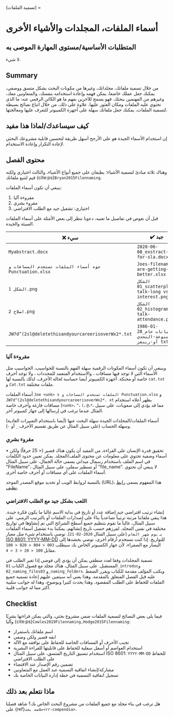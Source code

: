 (تسمية الملفات) =
# أسماء الملفات، المجلدات والأشياء الأخرى

## المتطلبات الأساسية/مستوى المهارة الموصى به

لا شيء.

## Summary

من خلال تسمية ملفاتك، مجلداتك، وغيرها من مكونات البحث بشكل متسق ووصفي، يمكنك جعل عملك خاضعا، يمكن فهمه وإعادة استخدامه بنفسك، والمتعاونين معك، وغيرهم من المهتمين ببحثك. فهو يسمح للآخرين بفهم ما هو الكائن الرقمي عنه: ما الذي تحتوي عليه الملفات ومكان العثور عليها. علاوة على ذلك، من خلال اتباع نصائح بسيطة لتسمية الملفات، يمكنك جعل ملفاتك سهلة على أجهزة الكمبيوتر للتعرف عليها ومعالجتها.

## كيف سيساعدك/لماذا هذا مفيد

إن استخدام الأسماء الجيدة هو على الأرجح أسهل طريقة لتحسين قابلية مشروعك البحثي لإعادة التكرار وإعادة الاستخدام.

## محتوى الفصل

وهناك ثلاثة مبادئ لتسمية الأشياء؛ يطبقان على جميع أنواع الأشياء، والثالث اختياري ولكنه قيم لتتبع ملفاتك {cite:ps}`Bryan2015Filennaming`.

ينبغي أن تكون أسماء الملفات:
1. مقروءة آليا
2. مقروء بشري
3. اختياري: تشغيل جيد مع الطلب الافتراضي


قبل أن نغوص في تفاصيل ما تعنيه، دعونا ننظر إلى بعض الأمثلة على أسماء الملفات السيئة والجيدة.

| ❌ سيء                                                  | ✔️ جيد                                             |
| ------------------------------------------------------ | -------------------------------------------------- |
| `Myabstract.docx`                                      | `2020-06-08_exstract-for-sla.docx`                 |
| `جوه أسماء الملفات تستخدم المسافات و Punctuation.xlsx` | `Joes-filenames-are-getting-better.xlsx`           |
| `الشكل 1.png`                                          | `الشكل 01_scatterplot-talk-long vs-interest.png`   |
| `اصلاح 2.png`                                          | `الشكل 02_histogram-talk-attendance.png`           |
| `JW7d^(2sl@deletethisandyourcareerisoverWx2*.txt`      | `1986-01-28_بيانات خام ممنوعة-التحدي أو-رينغز txt` |


### مقروءة آليا

وينبغي أن تكون أسماء المكونات الرقمية سهلة الفهم بالنسبة للحواسيب. الحواسيب مثل الأسماء التي لا توجد فيها مسافات ، والاستخدام المتعمد للمحددات ، ولا توجد أحرف خاصة أو محنكة. أجهزة الكمبيوتر أيضا حساسة لحالة الأحرف، لذلك بالنسبة لها `cat.txt` و `Cat.txt` ملفات مختلفة.

أسماء الملفات `Joe <unk> s الملفات تستخدم المساحات و Punctuation.xlsx` و `JW7d^(2sl@deletethisandyourcareerisoverWx2*. xt` يظهر أعلاه استخدام مسافات فارغة وأحرف خاصة (`<unk>`، `^`، `(`، `@`،`*`، مما قد يؤدي إلى صعوبات، على سبيل المثال عندما ترغب في إرسالها إلى جهاز كمبيوتر آخر.

أسماء الملفات/المجلدات الجيدة سهلة البحث عنها (أيضا باستخدام التعبيرات العادية) وسهلة الحساب (على سبيل المثال عن طريق تقسيم الأحرف `_` أو `-`).

### مقروء بشري

• تحقيق قدرة الإنسان على القراءة، من المفيد أن يكون هناك قصير (< 25 حرفاً) ولكن أسماء وصفية تحتوي على معلومات عن محتوى الملف/المجلد. يمكن تعيين حدود الكلمات في اسم الملف باستخدام رسمال ميداني يسمى حالة الجمال، على سبيل المثال "FileName"، أو تسطير سفلي، على سبيل المثال "file_name". لا ينبغي أن تحتوي أسماء الملفات على أي مسافات أو أحرف خاصة أخرى.

بالنسبة لروابط الويب أو تحديد موقع المصدر الموحد (URL)، هذا المفهوم يسمى [رابط نظيف](https://en.wikipedia.org/wiki/Clean_URL).

### اللعب بشكل جيد مع الطلب الافتراضي

إنشاء ترتيب افتراضي جيد إضافة عدد أو تاريخ في بداية الاسم غالبا ما يكون فكرة جيدة. هذا يبقي ملفاتنا مرتبة ترتيباً تصاعدياً بناءً على إصدارات الملفات أو بالترتيب الزمني. على سبيل المثال، غالبا ما نقوم بتنظيم جميع أسطح الشرائح التي تم إنشاؤها في تواريخ مختلفة في نفس المجلد. لفرزهم حسب تاريخ إنشائهم، يمكننا بدء تشغيل أسماء الملفات بـ `يوم شهر العام` (على سبيل المثال `2020-02-21`). نوصي باستخدام شيء مثل معيار [ISO 8601: YYYY-MM-DD](https://en.wikipedia.org/wiki/ISO_8601) للتواريخ. إذا كنت تستخدم أرقام أخرى، نوصي بحشدها إلى اليسار مع الصفراء، لأن جهاز الكمبيوتر الخاص بك سيطلب `003 < 004 < 020 < 100` مقابل `100 < 20 < 3 < 4`.

تسمية المجلدات وفقا لعدد منطقي يمكن أن يؤدي إلى فوضى إذا تغير الطلب في المستقبل. على سبيل المثال، هناك مجلد مع فصول الكتاب `01_introduc`و `02_naming_files`و `03_naming_folders`. ويكتب المؤلف مقدمة للكتاب ويقرر الضغط عليه قبل الفصل المتعلق بالمقدمة. وهذا يعني أنه سيتعين عليهم إعادة تسمية جميع الملفات للحفاظ على الطلب المقصود. وهذا يحدث كثيرا وبوضوح، وهذا له جوانب سلبية أكثر مما له جوانب قلبية.

## Checklist

فيما يلي بعض النصائح لتسمية الملفات ضمن مشروع بحثي، والتي يمكن قراءتها بشريًا وآليا {cite:ps}`Cowles2019Filennaming,Hodge2015Filennaming`:

- اسم ملفاتك باستمرار
- ابقه قصير ولكن وصفي
- تجنب الأحرف أو المسافات الخاصة للحفاظ على توافقه مع الآلة
- استخدام العواصم أو أسفل سفلية للحفاظ على قابليتها للقراءة البشرية
- استخدام تنسيق التاريخ المتسق، على سبيل المثال ISO 8601: `YYYY-MM-DD` للحفاظ على الطلب الافتراضي
- تضمين رقم الإصدار عند الاقتضاء
- مشاركة/إنشاء اتفاقية التسمية عند العمل مع المتعاونين
- تسجيل اتفاقية التسمية في خطة إدارة البيانات الخاصة بك


## ماذا نتعلم بعد ذلك

هل ترغب في بناء مجلد مع جميع الملفات من مشروع البحث الخاص بك؟ شاهد فصلنا على {ref}`خلاصة بحث<rr-compendia>`.
